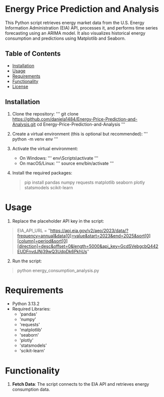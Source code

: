 # Energy Price Prediction and Analysis

This Python script retrieves energy market data from the U.S. Energy Information Administration (EIA) API, processes it, and performs time series forecasting using an ARIMA model. It also visualizes historical energy consumption and predictions using Matplotlib and Seaborn.

## Table of Contents
- [Installation](#installation)
- [Usage](#usage)
- [Requirements](#requirements)
- [Functionality](#functionality)
- [License](#license)

## Installation

1. Clone the repository:
'''
   git clone https://github.com/daniela1484/Energy-Price-Prediction-and-Analysis.git
   cd Energy-Price-Prediction-and-Analysis
'''

3. Create a virtual environment (this is optional but recommended):
'''
   python -m venv env
'''
3. Activate the virtual environment:
   - On Windows:
'''
     env\Scripts\activate
'''
   - On macOS/Linux:
'''
     source env/bin/activate
'''

4. Install the required packages:
   > pip install pandas numpy requests matplotlib seaborn plotly statsmodels scikit-learn

# Usage

1. Replace the placeholder API key in the script: 
> EIA_API_URL = "https://api.eia.gov/v2/aeo/2023/data/?frequency=annual&data[0]=value&start=2023&end=2025&sort[0][column]=period&sort[0][direction]=desc&offset=0&length=5000&api_key=GcdSVebgcbQ442EUDFnvdJNj39wQ3UdpDk6PkhUs"

2. Run the script:
> python energy_consumption_analysis.py

# Requirements
- Python 3.13.2
- Required Libraries:
  - 'pandas'
  - 'numpy'
  - 'requests'
  - 'matplotlib'
  - 'seaborn'
  - 'plotly'
  - 'statsmodels'
  - 'scikit-learn'
 
# Functionality
1. **Fetch Data**: The script connects to the EIA API and retrieves energy consumption data.
